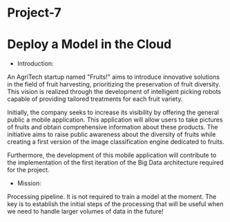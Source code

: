 # Project-7
# Deploy a Model in the Cloud

- Introduction:

An AgriTech startup named "Fruits!" aims to introduce innovative solutions in the field of fruit harvesting, prioritizing the preservation of fruit diversity. This vision is realized through the development of intelligent picking robots capable of providing tailored treatments for each fruit variety.

Initially, the company seeks to increase its visibility by offering the general public a mobile application. This application will allow users to take pictures of fruits and obtain comprehensive information about these products. The initiative aims to raise public awareness about the diversity of fruits while creating a first version of the image classification engine dedicated to fruits.

Furthermore, the development of this mobile application will contribute to the implementation of the first iteration of the Big Data architecture required for the project.

- Mission:

Processing pipeline. It is not required to train a model at the moment. The key is to establish the initial steps of the processing that will be useful when we need to handle larger volumes of data in the future!
